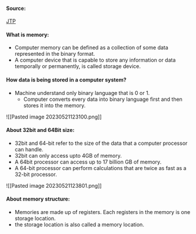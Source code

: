 #### Source:
[JTP](https://www.javatpoint.com/os-memory-management-introduction)

#### What is memory:

* Computer memory can be defined as a collection of some data represented in the binary format.
* A computer device that is capable to store any information or data temporally or permanently, is called storage device.


#### How data is being stored in a computer system?

* Machine understand only binary language that is 0 or 1. 
	* Computer converts every data into binary language first and then stores it into the memory.

![[Pasted image 20230521123100.png]]


#### About 32bit and 64Bit size:

* 32bit and 64-bit refer to the size of the data that a computer processor can handle.
* 32bit can only access upto 4GB of memory.
* A 64bit processor can access up to 17 billion GB of memory.
* A 64-bit  processor can perform calculations that are twice as fast as a 32-bit processor.

![[Pasted image 20230521123801.png]]


#### About memory structure:

* Memories are made up of registers. Each registers in the memory is one storage location.
* the storage location is also called a memory location.